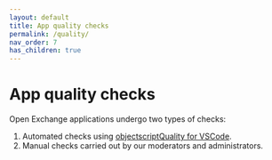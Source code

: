 ```yaml
---
layout: default
title: App quality checks
permalink: /quality/
nav_order: 7
has_children: true
---
```

# App quality checks

Open Exchange applications undergo two types of checks:
1. Automated checks using [objectscriptQuality for VSCode](https://openexchange.intersystems.com/package/objectscriptQuality-for-VSCode).
2. Manual checks carried out by our moderators and administrators.